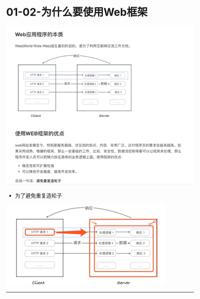 # 01-02-为什么要使用Web框架

![1549102665149.png](image/1549102665149.png)

* 为了避免重复造轮子

![1549102749641.png](image/1549102749641.png)

---
